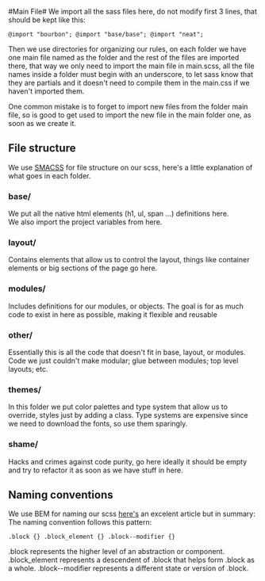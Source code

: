 #Main File#
We import all the sass files here, do not modify first 3 lines, that should
be kept like this:

`@import "bourbon";
@import "base/base";
@import "neat";`

Then we use directories for organizing our rules, on each folder we have one
main file named as the folder and the rest of the files are imported there, that
way we only need to import the main file in main.scss, all the file names inside
a folder must begin with an underscore, to let sass know that they are partials
and it doesn't need to compile them in the main.css if we haven't imported them.

One common mistake is to forget to import new files from the folder main file,
so is good to get used to import the new file in the main folder one, as soon as
we create it.

## File structure ##
We use [SMACSS](https://smacss.com/) for file structure on our scss, here's a
little explanation of what goes in each folder.

### base/ ###  
We put all the native html elements (h1, ul, span ...) definitions here.  
We also import the project variables from here.  

### layout/ ###
Contains elements that allow us to control the layout, things like container
elements or big sections of the page go here.

### modules/ ###
Includes definitions for our modules, or objects. The goal is for as much code
to exist in here as possible, making it flexible and reusable

### other/ ###
Essentially this is all the code that doesn't fit in base, layout, or modules.
Code we just couldn't make modular; glue between modules; top level layouts; etc.

### themes/ ###
In this folder we put color palettes and type system that allow us to override,
styles just by adding a class. Type systems are expensive since we need to
download the fonts, so use them sparingly.

### shame/ ###
Hacks and crimes against code purity, go here ideally it should be empty and try
to refactor it as soon as we have stuff in here.

## Naming conventions ##
We use BEM for naming our scss [here's](http://csswizardry.com/2013/01/mindbemding-getting-your-head-round-bem-syntax/) an excelent article but in summary:
The naming convention follows this pattern:

`.block {}
.block_element {}
.block--modifier {}`

.block represents the higher level of an abstraction or component.
.block_element represents a descendent of .block that helps form .block as a whole.
.block--modifier represents a different state or version of .block.
